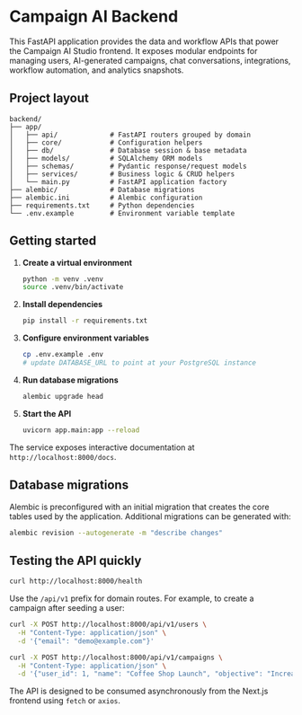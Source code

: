 # Campaign AI Backend

This FastAPI application provides the data and workflow APIs that power the Campaign AI Studio frontend. It exposes modular endpoints for managing users, AI-generated campaigns, chat conversations, integrations, workflow automation, and analytics snapshots.

## Project layout

```
backend/
├── app/
│   ├── api/             # FastAPI routers grouped by domain
│   ├── core/            # Configuration helpers
│   ├── db/              # Database session & base metadata
│   ├── models/          # SQLAlchemy ORM models
│   ├── schemas/         # Pydantic response/request models
│   ├── services/        # Business logic & CRUD helpers
│   └── main.py          # FastAPI application factory
├── alembic/             # Database migrations
├── alembic.ini          # Alembic configuration
├── requirements.txt     # Python dependencies
└── .env.example         # Environment variable template
```

## Getting started

1. **Create a virtual environment**

   ```bash
   python -m venv .venv
   source .venv/bin/activate
   ```

2. **Install dependencies**

   ```bash
   pip install -r requirements.txt
   ```

3. **Configure environment variables**

   ```bash
   cp .env.example .env
   # update DATABASE_URL to point at your PostgreSQL instance
   ```

4. **Run database migrations**

   ```bash
   alembic upgrade head
   ```

5. **Start the API**

   ```bash
   uvicorn app.main:app --reload
   ```

The service exposes interactive documentation at `http://localhost:8000/docs`.

## Database migrations

Alembic is preconfigured with an initial migration that creates the core tables used by the application. Additional migrations can be generated with:

```bash
alembic revision --autogenerate -m "describe changes"
```

## Testing the API quickly

```bash
curl http://localhost:8000/health
```

Use the `/api/v1` prefix for domain routes. For example, to create a campaign after seeding a user:

```bash
curl -X POST http://localhost:8000/api/v1/users \
  -H "Content-Type: application/json" \
  -d '{"email": "demo@example.com"}'
```

```bash
curl -X POST http://localhost:8000/api/v1/campaigns \
  -H "Content-Type: application/json" \
  -d '{"user_id": 1, "name": "Coffee Shop Launch", "objective": "Increase foot traffic"}'
```

The API is designed to be consumed asynchronously from the Next.js frontend using `fetch` or `axios`.
